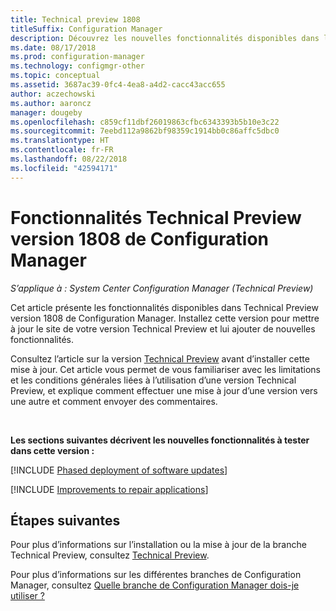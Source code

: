 ```yaml
---
title: Technical preview 1808
titleSuffix: Configuration Manager
description: Découvrez les nouvelles fonctionnalités disponibles dans la branche Technical Preview version 1808 de Configuration Manager.
ms.date: 08/17/2018
ms.prod: configuration-manager
ms.technology: configmgr-other
ms.topic: conceptual
ms.assetid: 3687ac39-0fc4-4ea8-a4d2-cacc43acc655
author: aczechowski
ms.author: aaroncz
manager: dougeby
ms.openlocfilehash: c859cf11dbf26019863cfbc6343393b5b10e3c22
ms.sourcegitcommit: 7eebd112a9862bf98359c1914bb0c86affc5dbc0
ms.translationtype: HT
ms.contentlocale: fr-FR
ms.lasthandoff: 08/22/2018
ms.locfileid: "42594171"
---
```

# <a name="capabilities-in-configuration-manager-technical-preview-version-1808"></a>Fonctionnalités Technical Preview version 1808 de Configuration Manager 

*S’applique à : System Center Configuration Manager (Technical Preview)*

Cet article présente les fonctionnalités disponibles dans Technical Preview version 1808 de Configuration Manager. Installez cette version pour mettre à jour le site de votre version Technical Preview et lui ajouter de nouvelles fonctionnalités. 

Consultez l’article sur la version [Technical Preview](/sccm/core/get-started/technical-preview) avant d’installer cette mise à jour. Cet article vous permet de vous familiariser avec les limitations et les conditions générales liées à l’utilisation d’une version Technical Preview, et explique comment effectuer une mise à jour d’une version vers une autre et comment envoyer des commentaires.     


<!--  Known Issues Template
## Known issues 

[!INCLUDE [known issue title](includes/known-issue-bugid.md)]

-->



</br>

**Les sections suivantes décrivent les nouvelles fonctionnalités à tester dans cette version :**  


[!INCLUDE [Phased deployment of software updates](includes/1358146.md)]


[!INCLUDE [Improvements to repair applications](includes/1357866.md)]



## <a name="next-steps"></a>Étapes suivantes

Pour plus d’informations sur l’installation ou la mise à jour de la branche Technical Preview, consultez [Technical Preview](/sccm/core/get-started/technical-preview).    

Pour plus d’informations sur les différentes branches de Configuration Manager, consultez [Quelle branche de Configuration Manager dois-je utiliser ?](/sccm/core/understand/which-branch-should-i-use)